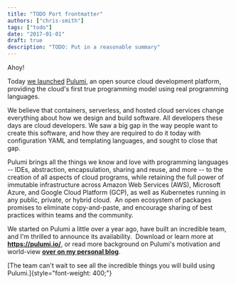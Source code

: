 ```yaml
---
title: "TODO Port frontmatter"
authors: ["chris-smith"]
tags: ["todo"]
date: "2017-01-01"
draft: true
description: "TODO: Put in a reasonable summary"
---
```



Ahoy!

Today [we
launched](https://info.pulumi.com/press-release/pulumi-launches-cloud-development-platform-to-help-teams-get-code-to-the-cloud-faster)
[Pulumi](https://pulumi.io), an open source cloud development platform,
providing the cloud's first true programming model using real
programming languages.

We believe that containers, serverless, and hosted cloud services change
everything about how we design and build software. All developers these
days are cloud developers. We saw a big gap in the way people want to
create this software, and how they are required to do it today with
configuration YAML and templating languages, and sought to close that
gap.

Pulumi brings all the things we know and love with programming languages
-- IDEs, abstraction, encapsulation, sharing and reuse, and more -- to
the creation of all aspects of cloud programs, while retaining the full
power of immutable infrastructure across Amazon Web Services (AWS),
Microsoft Azure, and Google Cloud Platform (GCP), as well as Kubernetes
running in any public, private, or hybrid cloud.  An open ecosystem of
packages promises to eliminate copy-and-paste, and encourage sharing of
best practices within teams and the community.

We started on Pulumi a little over a year ago, have built an incredible
team, and I'm thrilled to announce its availability.  Download or learn
more at **<https://pulumi.io/>**, or read more background on Pulumi's
motivation and world-view **[over on my personal
blog](http://joeduffyblog.com/2018/06/18/hello-pulumi)**.

[The team can't wait to see all the incredible things you will build
using Pulumi.]{style="font-weight: 400;"}

 

